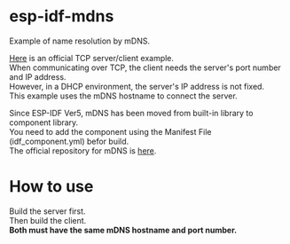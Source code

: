 # esp-idf-mdns
Example of name resolution by mDNS.   

[Here](https://github.com/espressif/esp-idf/tree/master/examples/protocols/sockets) is an official TCP server/client example.   
When communicating over TCP, the client needs the server's port number and IP address.   
However, in a DHCP environment, the server's IP address is not fixed.   
This example uses the mDNS hostname to connect the server.   


Since ESP-IDF Ver5, mDNS has been moved from built-in library to component library.   
You need to add the component using the Manifest File (idf_component.yml) befor build.   
The official repository for mDNS is [here](https://github.com/espressif/esp-protocols).   

# How to use
Build the server first.   
Then build the client.   
__Both must have the same mDNS hostname and port number.__   
